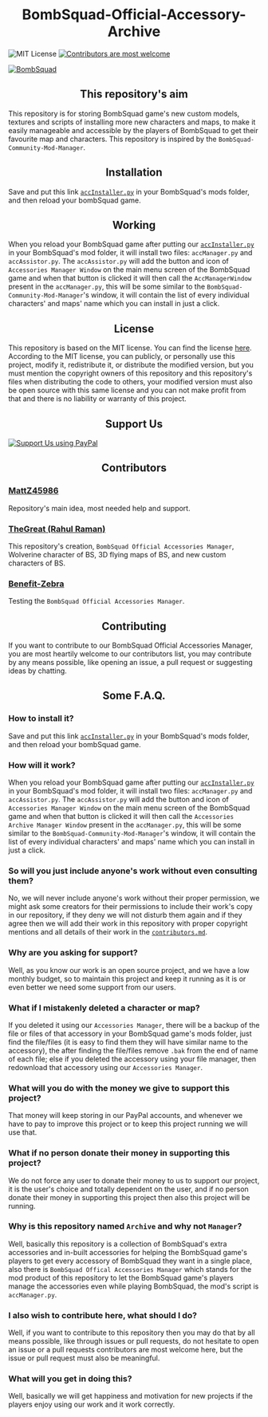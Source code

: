 <h1 align="center">BombSquad-Official-Accessory-Archive</h1>
<div align="center>

<a href="https://github.com/I-Am-The-Great/BombSquad-Official-Accessory-Archive/blob/master/LICENSE" align="center"><img src="https://img.shields.io/badge/License-MIT-green.svg" alt="MIT License" /></a>
<a href="https://github.com/I-Am-The-Great/BombSquad-Official-Accessory-Archive/blob/master/contribute.md" align="center"><img src="https://img.shields.io/badge/Contributors-most_welcome-green.svg" alt="Contributors are most welcome" /></a>

<a href="http://bombsquadgame.com" align="center"><img src="https://thegreat.ml/images/bs.jpg" alt="BombSquad" /></a>

<h2 align="center">This repository's aim</h2>

This repository is for storing BombSquad game's new custom models, textures and scripts of
 installing more new characters and maps, to make it easily manageable and accessible by the players
 of BombSquad to get their favourite map and characters. This repository is inspired by the
 `BombSquad-Community-Mod-Manager`.

</div>

<h2 align="center">Installation</h2>

Save and put this link [`accInstaller.py`](https://raw.githubusercontent.com/I-Am-The-Great/BombSquad-Official-Accessory-Archive/master/utils/accInstaller.py )
 in your BombSquad's mods folder, and then reload your bombSquad game.

<h2 align="center">Working</h2>

When you reload your BombSquad game after putting our [`accInstaller.py`](https://raw.githubusercontent.com/I-Am-The-Great/BombSquad-Official-Accessory-Archive/master/utils/accInstaller.py )
 in your BombSquad's mod folder, it will install two files: `accManager.py` and `accAssistor.py`.
 The `accAssistor.py` will add the button and icon of `Accessories Manager Window` on the main
 menu screen of the BombSquad game and when that button is clicked it will then call the `AccManagerWindow`
 present in the `accManager.py`, this will be some similar to the `BombSquad-Community-Mod-Manager`'s
 window, it will contain the list of every individual characters' and maps' name which you can install
 in just a click.

<h2 align="center">License</h2>

This repository is based on the MIT license. You can find the license [here](https://github.com/I-Am-The-Great/BombSquad-Official-Accessory-Archive/blob/master/LICENSE ).
 According to the MIT license, you can publicly, or personally use this project, modify it, redistribute it,
 or distribute the modified version, but you must mention the copyright owners of this repository and this
 repository's files when distributing the code to others, your modified version must also be open source with
 this same license and you can not make profit from that and there is no liability or warranty of this project.

<h2 align="center">Support Us</h2>

[![Support Us using PayPal](https://camo.githubusercontent.com/db80248d524fb93e55667909f3692a6a11027e6a/687474703a2f2f7261776769742e636f6d2f74776f6c66736f6e2f70617970616c2d6769746875622d627574746f6e2f6d61737465722f646973742f627574746f6e2e737667 )](https://www.powr.io/apps/paypal-button/view?id=19053507&mode=page&transaction_id=852033 )

<h2 align="center">Contributors</h2>

### [MattZ45986](https://github.com/MattZ45986 )
Repository's main idea, most needed help and support.

### [TheGreat (Rahul Raman)](https://thegreat.ml )
This repository's creation, `BombSquad Official Accessories Manager`, Wolverine character of BS, 3D
 flying maps of BS, and new custom characters of BS.

### [Benefit-Zebra](https://github.com/Benefit-Zebra )
Testing the `BombSquad Official Accessories Manager`.

<h2 align="center">Contributing</h2>

If you want to contribute to our BombSquad Official Accessories Manager, you are most heartily welcome
 to our contributors list, you may contribute by any means possible, like opening an issue, a pull request
 or suggesting ideas by chatting.

<h2 align="center">Some F.A.Q.</h2>

### How to install it?
Save and put this link [`accInstaller.py`](https://raw.githubusercontent.com/I-Am-The-Great/BombSquad-Official-Accessory-Archive/master/utils/accInstaller.py )
 in your BombSquad's mods folder, and then reload your bombSquad game.

### How will it work?
When you reload your BombSquad game after putting our [`accInstaller.py`](https://raw.githubusercontent.com/I-Am-The-Great/BombSquad-Official-Accessory-Archive/master/utils/accInstaller.py )
 in your BombSquad's mod folder, it will install two files: `accManager.py` and `accAssistor.py`.
 The `accAssistor.py` will add the button and icon of `Accessories Manager Window` on the main
 menu screen of the BombSquad game and when that button is clicked it will then call the `Accessories Archive Manager Window`
 present in the `accManager.py`, this will be some similar to the `BombSquad-Community-Mod-Manager`'s
 window, it will contain the list of every individual characters' and maps' name which you can install
 in just a click.

### So will you just include anyone's work without even consulting them?  
No, we will never include anyone's work without their proper permission, we might ask some creators
 for their permissions to include their work's copy in our repository, if they deny we will not
 disturb them again and if they agree then we will add their work in this repository with proper
 copyright mentions and all details of their work in the [`contributors.md`](https://github.com/I-Am-The-Great/BombSquad-Official-Accessory-Archive/blob/master/contributor.md ).

### Why are you asking for support?
Well, as you know our work is an open source project, and we have a low monthly budget, so to maintain
 this project and keep it running as it is or even better we need some support from our users.

### What if I mistakenly deleted a character or map?
If you deleted it using our `Accessories Manager`, there will be a backup of the file or files of that
 accessory in your BombSquad game's mods folder, just find the file/files (it is easy to find them
 they will have similar name to the accessory), the after finding the file/files remove `.bak`
 from the end of name of each file; else if you deleted the accessory using your file manager, then
 redownload that accessory using our `Accessories Manager`.

### What will you do with the money we give to support this project?
That money will keep storing in our PayPal accounts, and whenever we have to pay to improve this project
 or to keep this project running we will use that.

### What if no person donate their money in supporting this project?
We do not force any user to donate their money to us to support our project, it is the user's choice
 and totally dependent on the user, and if no person donate their money in supporting this project
 then also this project will be running.

### Why is this repository named `Archive` and why not `Manager`?
Well, basically this repository is a collection of BombSquad's extra accessories and in-built
 accessories for helping the BombSquad game's players to get every accessory of BombSquad they want
 in a single place, also there is `BombSquad Offical Accessories Manager` which stands for the mod
 product of this repository to let the BombSquad game's players manage the accessories even while
 playing BombSquad, the mod's script is `accManager.py`.

### I also wish to contribute here, what should I do?
Well, if you want to contribute to this repository then you may do that by all means possible, like
 through issues or pull requests, do not hesitate to open an issue or a pull requests contributors are
 most welcome here, but the issue or pull request must also be meaningful.

### What will you get in doing this?
Well, basically we will get happiness and motivation for new projects if the players enjoy using our
 work and it work correctly.
